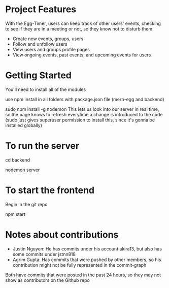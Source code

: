 # Project Features
With the Egg-Timer, users can keep track of other users' events, checking to see if they are in a meeting or not, so they know not to disturb them.
- Create new events, groups, users
- Follow and unfollow users
- View users and groups profile pages
- View ongoing events, past events, and upcoming events for users

# Getting Started
You'll need to install all of the modules

use npm install in all folders with package.json file (mern-egg and backend)

sudo npm install -g nodemon This lets us look into our server in real time, so the page knows to refresh everytime a change is introduced to the code (sudo just gives superuser permission to install this, since it's gonna be installed globally)

# To run the server
cd backend

nodemon server

# To start the frontend
Begin in the git repo

npm start

# Notes about contributions
- Justin Nguyen: He has commits under his account akira13, but also has some commits under jstnn818
- Agrim Gupta: Has commits that were pushed by other members, so his contribution might not be fully represented in the commit-graph

Both have commits that were posted in the past 24 hours, so they may not show as contributors on the Github repo
